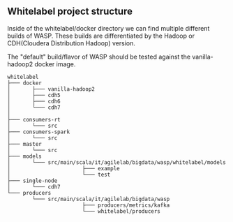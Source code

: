 ## Whitelabel project structure

Inside of the whitelabel/docker directory we can find multiple different builds of WASP.
These builds are differentiated by the Hadoop or CDH(Cloudera Distribution Hadoop) version.

The "default" build/flavor of WASP should be tested against the vanilla-hadoop2 docker image.
 
```
whitelabel
├─── docker
│       ├─── vanilla-hadoop2
│       ├─── cdh5
│       ├─── cdh6
│       └─── cdh7
│   
├─── consumers-rt
│       └─── src
├─── consumers-spark
│       └─── src
├─── master
│       └─── src
├─── models
│       └─── src/main/scala/it/agilelab/bigdata/wasp/whitelabel/models
│                       ├─── example
│                       └─── test
├─── single-node
│       └─── cdh7
└─── producers
        └─── src/main/scala/it/agilelab/bigdata/wasp
                        ├─── producers/metrics/kafka
                        └─── whitelabel/producers
```
